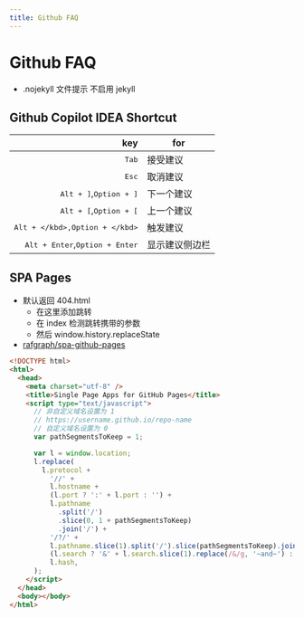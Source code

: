 ```yaml
---
title: Github FAQ
---
```


# Github FAQ

- .nojekyll 文件提示 不启用 jekyll

## Github Copilot IDEA Shortcut

|                                              key | for            |
| -----------------------------------------------: | -------------- |
|                                   <kbd>Tab</kbd> | 接受建议       |
|                                   <kbd>Esc</kbd> | 取消建议       |
|         <kbd>Alt + ]</kbd>,<kbd>Option + ]</kbd> | 下一个建议     |
|         <kbd>Alt + [</kbd>,<kbd>Option + [</kbd> | 上一个建议     |
|         <kbd>Alt + \</kbd>,<kbd>Option + \</kbd> | 触发建议       |
| <kbd>Alt + Enter</kbd>,<kbd>Option + Enter</kbd> | 显示建议侧边栏 |

## SPA Pages

- 默认返回 404.html
  - 在这里添加跳转
  - 在 index 检测跳转携带的参数
  - 然后 window.history.replaceState
- [rafgraph/spa-github-pages](https://github.com/rafgraph/spa-github-pages)

```html
<!DOCTYPE html>
<html>
  <head>
    <meta charset="utf-8" />
    <title>Single Page Apps for GitHub Pages</title>
    <script type="text/javascript">
      // 非自定义域名设置为 1
      // https://username.github.io/repo-name
      // 自定义域名设置为 0
      var pathSegmentsToKeep = 1;

      var l = window.location;
      l.replace(
        l.protocol +
          '//' +
          l.hostname +
          (l.port ? ':' + l.port : '') +
          l.pathname
            .split('/')
            .slice(0, 1 + pathSegmentsToKeep)
            .join('/') +
          '/?/' +
          l.pathname.slice(1).split('/').slice(pathSegmentsToKeep).join('/').replace(/&/g, '~and~') +
          (l.search ? '&' + l.search.slice(1).replace(/&/g, '~and~') : '') +
          l.hash,
      );
    </script>
  </head>
  <body></body>
</html>
```
